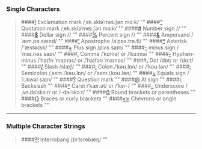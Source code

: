 ### Single Characters
>####[!](http://dictionary.cambridge.org/us/pronunciation/english/exclamation-mark)
    Exclamation mark /ˌek.skləˈmeɪ.ʃən mɑːk/
    ""
>####["](http://dictionary.cambridge.org/us/dictionary/english-chinese-simplified/quotation-marks)  
    Quotation mark /ˌek.skləˈmeɪ.ʃən mɑːk/
    ""
>####[#](https://en.wikipedia.org/wiki/Number_sign#Other_names_in_English)
    Number sign //
    ""
>####[$](http://dictionary.cambridge.org/us/dictionary/english-chinese-simplified/dollar-sign)
    Dollar sign //
    ""
>####[%](https://en.wikipedia.org/wiki/Percent_sign)
    Percent sign //
    ""
>####[&](http://dictionary.cambridge.org/us/dictionary/english-chinese-simplified/ampersand?q=Ampersand)
    Ampersand /ˈæm.pə.sænd/ 
    ""
>####['](http://dictionary.cambridge.org/dictionary/english-chinese-simplified/apostrophe?q=Apostrophe)
    Apostrophe /əˈpɒs.trə.fi/
    ""
>####[*](http://dictionary.cambridge.org/us/dictionary/english-chinese-simplified/asterisk_1?q=Asterisk)
    Asterisk /'æstɚɪsk/
    ""
>####[+](http://dictionary.cambridge.org/us/dictionary/english-chinese-simplified/plus_4?q=plus+sign)
    Plus sign /plʌs saɪn/
    ""
>####[-](https://en.wikipedia.org/wiki/Plus_and_minus_signs)
    minus sign /ˈmaɪ.nəs saɪn/
    ""
>####[,](http://dictionary.cambridge.org/us/dictionary/english-chinese-simplified/comma)
    Comma /ˈkɒmə/ or /ˈkɑ:mə/
    ""
>####[-](https://en.wikipedia.org/wiki/Hyphen-minus)
    Hyphen-minus  /ˈhaɪfn ˈmaɪnəs/ or /ˈhaɪfən ˈmaɪnəs/
    ""
>####[.](http://dictionary.cambridge.org/us/dictionary/english-chinese-simplified/dot_1)
    Dot /dɒt/ or /dɑ:t/
    ""
>####[/](http://dictionary.cambridge.org/us/dictionary/english-chinese-simplified/slash_1)
    Slash /slæʃ/
    ""
>####[:](http://dictionary.cambridge.org/us/dictionary/english-chinese-simplified/colon_1)
    Colon /ˈkəʊ.lɒn/ or /ˈkoʊ.lən/
    ""
>####[;](http://dictionary.cambridge.org/us/dictionary/english-chinese-simplified/semicolon?q=Semicolon+)
    Semicolon /ˌsem.iˈkəʊ.lɒn/ or /ˈsem.iˌkoʊ.lən/
    ""
>####[=](http://dictionary.cambridge.org/us/dictionary/english-chinese-simplified/equal-sign?q=Equals+sign+)
    Equals sign /ˈiː.kwəl saɪn/
    ""
>####[?](http://dictionary.cambridge.org/us/dictionary/english-chinese-simplified/question-mark?q=Question+mark)
    Question mark 
    ""
>####[@](https://en.wikipedia.org/wiki/At_sign)
    At sign
    ""
>####\\
    Backslash
    ""
>####[^](http://dictionary.cambridge.org/pronunciation/english/caret)
    Caret /ˈkær.ət/ or /ˈker-/
    ""
>####[_](http://dictionary.cambridge.org/dictionary/english-chinese-simplified/underscore?q=Underscore)
    Underscore /ˌʌn.dəˈskɔːr/ or /-dɚˈskɔːr/
    ""
>####[()](http://dictionary.cambridge.org/us/dictionary/english-chinese-simplified/round-brackets?q=Round+brackets)
    Round brackets or parentheses
    ""
>####[{}](http://dictionary.cambridge.org/us/dictionary/english-chinese-simplified/brace_1?q=Braces)
    Braces or curly brackets
    ""
>####[<>](http://dictionary.cambridge.org/us/dictionary/english-chinese-simplified/chevron?q=Chevrons)
    Chevrons or angle brackets
    ""
    
***

### Multiple Character Strings
>####[?!](https://en.wikipedia.org/wiki/Interrobang)
    Interrobang /ɪnˈtɛrɵbæŋ/ 
    ""
